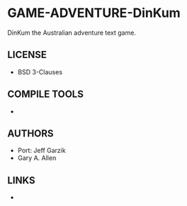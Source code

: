 # GAME-ADVENTURE-DinKum
DinKum the Australian adventure text game.

## LICENSE
* BSD 3-Clauses

## COMPILE TOOLS
* 
 
## AUTHORS
* Port: Jeff Garzik
* Gary A. Allen

## LINKS
* 
